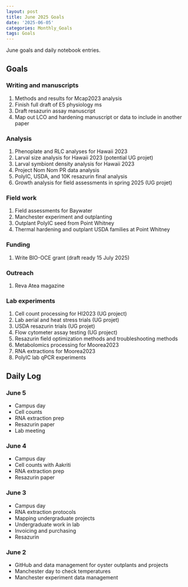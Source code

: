 ```yaml
---
layout: post
title: June 2025 Goals
date: '2025-06-05'
categories: Monthly_Goals
tags: Goals
---
```


June goals and daily notebook entries. 

## Goals  

### Writing and manuscripts 
              
1. Methods and results for Mcap2023 analysis
2. Finish full draft of E5 physiology ms  
3. Draft resazurin assay manuscript 
4. Map out LCO and hardening manuscript or data to include in another paper 

### Analysis

1. Phenoplate and RLC analyses for Hawaii 2023
2. Larval size analysis for Hawaii 2023 (potential UG projet)
3. Larval symbiont density analysis for Hawaii 2023
4. Project Nom Nom PR data analysis 
5. PolyIC, USDA, and 10K resazurin final analysis 
6. Growth analysis for field assessments in spring 2025 (UG projet)

### Field work 

1. Field assessments for Baywater
2. Manchester experiment and outplanting 
3. Outplant PolyIC seed from Point Whitney 
4. Thermal hardening and outplant USDA families at Point Whitney 

### Funding

1. Write BIO-OCE grant (draft ready 15 July 2025) 

### Outreach 

1. Reva Atea magazine 

### Lab experiments 

1. Cell count processing for HI2023 (UG project)
2. Lab aerial and heat stress trials (UG projet)
3. USDA resazurin trials (UG projet)
4. Flow cytometer assay testing (UG project)
5. Resazurin field optimization methods and troubleshooting methods
6. Metabolomics processing for Moorea2023 
7. RNA extractions for Moorea2023
8. PolyIC lab qPCR experiments 

## **Daily Log**   

### June 5
 
- Campus day 
- Cell counts
- RNA extraction prep 
- Resazurin paper 
- Lab meeting 

### June 4
 
- Campus day 
- Cell counts with Aakriti
- RNA extraction prep 
- Resazurin paper 

### June 3
 
- Campus day 
- RNA extraction protocols
- Mapping undergraduate projects
- Undergraduate work in lab 
- Invoicing and purchasing 
- Resazurin 

### June 2
 
- GitHub and data management for oyster outplants and projects 
- Manchester day to check temperatures 
- Manchester experiment data management  